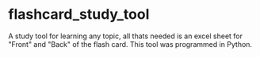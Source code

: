 # flashcard_study_tool
A study tool for learning any topic, all thats needed is an excel sheet for "Front" and "Back" of the flash card. This tool was programmed in Python.
